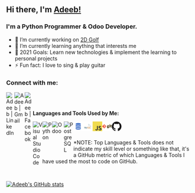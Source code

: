 ## Hi there, I'm [Adeeb!](https://github.com/MonwarAdeeb)

### I'm a Python Programmer & Odoo Developer.

- 🔭 I’m currently working on [2D Golf](https://github.com/MonwarAdeeb/2D-Golf)
- 🌱 I’m currently learning anything that interests me
- 🥅 2021 Goals: Learn new technologies & implement the learning to personal projects
- ⚡ Fun fact: I love to sing & play guitar


### Connect with me:

[<img align="left" alt="Adeeb | LinkedIn" width="22px" src="https://user-images.githubusercontent.com/55869531/128633947-f91d8dc4-9e17-4f60-94cf-aaaa336a89e7.png" />][linkedin]
[<img align="left" alt="Adeeb | Gmail" width="28px" src="https://user-images.githubusercontent.com/55869531/128633993-e0af10e9-2887-4afa-a556-117b3efd6675.png" />][email]
[<img align="left" alt="Adeeb | Facebook" width="22px" src="https://user-images.githubusercontent.com/55869531/128634012-ce56b127-fa84-4d2b-ba0c-79fb4ac4641d.png" />][facebook]

<br/>
<br/>


**Languages and Tools Used by Me:**  

[<img align="left" alt="Visual Studio Code" width="26px" src="https://user-images.githubusercontent.com/55869531/128634180-1ac8c0e7-4718-4161-a412-014a75b6e678.png" />][vscode]
[<img align="left" alt="Python" width="26px" src="https://user-images.githubusercontent.com/55869531/128634073-76a09280-53e4-48f3-ba68-e50ae6a38518.png" />][python]
[<img align="left" alt="Odoo" width="32px" src="https://user-images.githubusercontent.com/55869531/128634086-88e113c7-98cc-4c62-ba0b-027f6a165566.png" />][odoo]
[<img align="left" alt="PostgreSQL" width="26px" src="https://user-images.githubusercontent.com/55869531/128634122-a6b3fcb2-12e1-495c-856b-3f91ffb98ea0.png" />][postgreSQL]
[<img align="left" alt="SQL" width="26px" src="https://raw.githubusercontent.com/github/explore/80688e429a7d4ef2fca1e82350fe8e3517d3494d/topics/sql/sql.png" />][sql]
[<img align="left" alt="MySQL" width="26px" src="https://raw.githubusercontent.com/github/explore/80688e429a7d4ef2fca1e82350fe8e3517d3494d/topics/mysql/mysql.png" />][mySQL]
[<img align="left" alt="JavaScript" width="26px" src="https://raw.githubusercontent.com/github/explore/80688e429a7d4ef2fca1e82350fe8e3517d3494d/topics/javascript/javascript.png" />][javascript]
[<img align="left" alt="Git" width="26px" src="https://raw.githubusercontent.com/github/explore/80688e429a7d4ef2fca1e82350fe8e3517d3494d/topics/git/git.png" />][git]
[<img align="left" alt="GitHub" width="26px" src="https://raw.githubusercontent.com/github/explore/78df643247d429f6cc873026c0622819ad797942/topics/github/github.png" />][github]

<br/>
<br/>

*NOTE: Top Languages & Tools does not indicate my skill level or something like that, it's a GitHub metric of which Languages & Tools I have used the most to code on GitHub.

<br/>

[![Adeeb's GitHub stats](https://github-readme-stats.vercel.app/api?username=MonwarAdeeb&count_private=true&show_icons=true&theme=great-gatsby)](https://github.com/MonwarAdeeb)


[linkedin]: https://linkedin.com/in/MonwarAdeeb
[email]: mailto:monwar.adeeb@gmail.com
[facebook]: https://facebook.com/MonwarAdeeb

[vscode]: https://code.visualstudio.com
[python]: https://www.python.org
[odoo]: https://www.odoo.com
[postgreSQL]: https://www.postgresql.org
[sql]: https://www.mysql.com
[mySQL]: https://www.mysql.com
[javascript]: https://www.javascript.com
[git]: https://git-scm.com
[github]: https://github.com


<!--
Here are some ideas to get you started:

- 👋
- 🔭 I’m currently working on ...
- 🌱 I’m currently learning ...
- 👯 I’m looking to collaborate on ...
- 🤔 I’m looking for help with ...
- 💬 Ask me about ...
- 📫 How to reach me: ...
- 😄 Pronouns: ...
- ⚡ Fun fact: ...
-->
